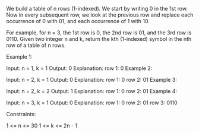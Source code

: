 We build a table of n rows (1-indexed). We start by writing 0 in the 1st row. Now in every subsequent row, we look at the previous row and replace each occurrence of 0 with 01, and each occurrence of 1 with 10.

For example, for n = 3, the 1st row is 0, the 2nd row is 01, and the 3rd row is 0110.
Given two integer n and k, return the kth (1-indexed) symbol in the nth row of a table of n rows.

 

Example 1:

Input: n = 1, k = 1
Output: 0
Explanation: row 1: 0
Example 2:

Input: n = 2, k = 1
Output: 0
Explanation:
row 1: 0
row 2: 01
Example 3:

Input: n = 2, k = 2
Output: 1
Explanation:
row 1: 0
row 2: 01
Example 4:

Input: n = 3, k = 1
Output: 0
Explanation:
row 1: 0
row 2: 01
row 3: 0110
 

Constraints:

1 <= n <= 30
1 <= k <= 2n - 1
